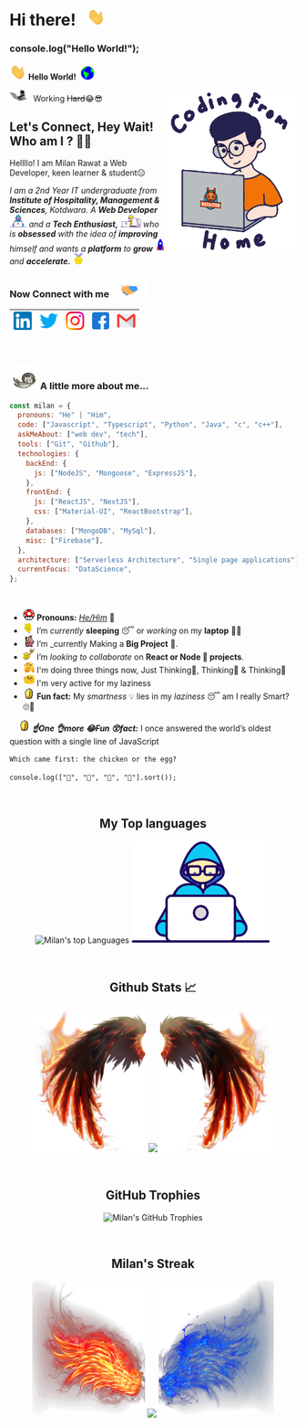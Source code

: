 # Hi there! &nbsp; <img src="https://github.com/milan-rawat/milan-rawat/blob/master/Assets/Hi.gif" width="32px">

### console.log("Hello World!");

<img src="https://github.com/milan-rawat/milan-rawat/blob/master/Assets/Hi.gif" width="29px"> **Hello World!** &nbsp;<img src="https://github.com/milan-rawat/milan-rawat/blob/master/Assets/Earth.gif" width="24px">

<img align='right' src="https://github.com/milan-rawat/milan-rawat/blob/master/Assets/Coding.gif" width="230">
<p><img src="https://github.com/milan-rawat/milan-rawat/blob/master/Assets/giphy.gif" width="30">
&nbsp; Working <del>Hard</del>😂😎</p>

## Let's Connect, Hey Wait! Who am I ? 🤨🤔

Hellllo! I am Milan Rawat a Web Developer, keen learner & student😑

<p>
  <em>
    I am a 2nd Year IT undergraduate from <b>Institute of Hospitality, Management & Sciences</b>, Kotdwara.
    A <b>Web Developer</b> <img src="https://github.com/milan-rawat/milan-rawat/blob/master/Assets/Developer.gif" width="30px"> and a <b>Tech Enthusiast,</b>&nbsp;<img src="https://github.com/milan-rawat/milan-rawat/blob/master/Assets/Developing.gif" width="36px">  who is <b>obsessed</b>
    with the idea of <b>improving</b> himself and wants a <b>platform</b> to 
    <b>grow</b> <img src="https://github.com/milan-rawat/milan-rawat/blob/master/Assets/Rocket.gif" width="18px">and 
    <b>accelerate.</b> <img src="https://github.com/milan-rawat/milan-rawat/blob/master/Assets/Medal.gif" width="20px">
  </em>  
</p>

### Now Connect with me<img src="https://github.com/milan-rawat/milan-rawat/blob/master/Assets/Handshake.gif" height="32px">

| [<img src="https://github.com/milan-rawat/milan-rawat/blob/master/Assets/linkedin.png" alt="Linkedin Logo" width="32">](https://www.linkedin.com/in/milan-rawat) | [<img src="https://github.com/milan-rawat/milan-rawat/blob/master/Assets/Twitter.png" alt="Twitter Logo" width="32">](https://twitter.com/milan8rawat) | [<img src="https://github.com/milan-rawat/milan-rawat/blob/master/Assets/instagram.png" alt="instagram logo" width="32">](https://www.instagram.com/milanrawat086/) | [<img src="https://github.com/milan-rawat/milan-rawat/blob/master/Assets/facebook.png" alt="Facebook Logo" width="30">](https://www.facebook.com/milanrawat086) | [<img src="https://github.com/milan-rawat/milan-rawat/blob/master/Assets/gmail.png" alt="Gmail logo" height="32">](mailto:milanrawat086@gmail.com) |
| :--------------------------------------------------------------------------------------------------------------------------------------------------------------: | :----------------------------------------------------------------------------------------------------------------------------------------------------: | :-----------------------------------------------------------------------------------------------------------------------------------------------------------------: | :-------------------------------------------------------------------------------------------------------------------------------------------------------------: | :------------------------------------------------------------------------------------------------------------------------------------------------: |

<br/>

### <img src="https://github.com/milan-rawat/milan-rawat/blob/master/Assets/Space_cat.gif" width="50"> A little more about me...

```javascript
const milan = {
  pronouns: "He" | "Him",
  code: ["Javascript", "Typescript", "Python", "Java", "c", "c++"],
  askMeAbout: ["web dev", "tech"],
  tools: ["Git", "Github"],
  technologies: {
    backEnd: {
      js: ["NodeJS", "Mongoose", "ExpressJS"],
    },
    frontEnd: {
      js: ["ReactJS", "NextJS"],
      css: ["Material-UI", "ReactBootstrap"],
    },
    databases: ["MongoDB", "MySql"],
    misc: ["Firebase"],
  },
  architecture: ["Serverless Architecture", "Single page applications"],
  currentFocus: "DataScience",
};
```

<br>

- <img alt="GIF" src="https://github.com/milan-rawat/milan-rawat/blob/master/Assets/powerup.gif" width="20vw" /> **Pronouns:** [_He/Him_](https://pronoun.is/he) 🧔
- <img alt="GIF" src="https://github.com/milan-rawat/milan-rawat/blob/master/Assets/Wave.gif" width="20vw" /> I’m _currently_ **sleeping** 😴 or _working_ on my **laptop** 👨‍💻
- <img alt="GIF" src="https://github.com/milan-rawat/milan-rawat/blob/master/Assets/gandalf_parrot.gif" width="20vw" /> I’m \_currently Making a **Big Project** 💪.
- <img alt="GIF" src="https://github.com/milan-rawat/milan-rawat/blob/master/Assets/headbang.gif" width="20vw" /> I’m _looking to collaborate_ on **React or Node 🐍 projects**.
- <img alt="GIF" src="https://github.com/milan-rawat/milan-rawat/blob/master/Assets/hmm.gif" width="20vw" />
  I'm doing three things now, Just Thinking🤔, Thinking🤔 & Thinking🤔
- <img alt="GIF" src="https://github.com/milan-rawat/milan-rawat/blob/master/Assets/happy.gif" width="20vw" /> I'm very active for my laziness
- <img alt="GIF" src="https://github.com/milan-rawat/milan-rawat/blob/master/Assets/coin.gif" width="20vw" /> **Fun fact:** My _smartness_ 💡 lies in my _laziness_ 😴 am I really Smart? 🙄🤨

&nbsp; &nbsp; <img alt="GIF" src="https://github.com/milan-rawat/milan-rawat/blob/master/Assets/coin.gif" width="20vw" /> **_☝One 👌more 😂Fun 😲fact:_** I once answered the world’s oldest question with a single line of JavaScript

```
Which came first: the chicken or the egg?

console.log(["🥚", "🐣", "🐥", "🐔"].sort());
```

<br />

<h2 align="center">My Top languages</h2>
<p align="center">
<img src="https://github-readme-stats.vercel.app/api/top-langs/?username=Milan-rawat&langs_count=20" alt="Milan's top Languages">
<img src="https://github.com/milan-rawat/milan-rawat/blob/master/Assets/Developer.gif" alt="GIF" />
</p>

<br />
  
<h2 align="center">Github Stats 📈</h2>
<p align="center" >
  <img height="250" src="https://github.com/milan-rawat/milan-rawat/blob/master/Assets/wing-fire-left.png" />
    <img src="https://newgithub-readme-stats.vercel.app/api?username=Milan-rawat&show_icons=true&count_private=true&theme=blue-green">
  <img height="250" src="https://github.com/milan-rawat/milan-rawat/blob/master/Assets/wing-fire-right.png" />
</p>
  
<br />
  
<h2 align="center">GitHub Trophies</h2>
<p align="center">
   <img src="https://github-profile-trophy.vercel.app/?username=Milan-rawat&theme=radical&column=7&row=2&margin-h=25&margin-w=5" alt="Milan's GitHub Trophies" />
</p>

<br />

<h2 align="center">Milan's Streak</h2>
<p align="center" >
  <img height="235" src="https://github.com/milan-rawat/milan-rawat/blob/master/Assets/wing-two-colored-left.png" />
    <img align="center" src="https://github-readme-streak-stats.herokuapp.com/?user=milan-rawat&count_private=true&theme=neon-dark">
  <img height="235" src="https://github.com/milan-rawat/milan-rawat/blob/master/Assets/wing-two-colored-right.png" />
</p>

<br />

<!-- <h2 align="center">Analytics</h2>
<p align="center" >
<img src="https://activity-graph.herokuapp.com/graph?username=Milan-rawat&show_icons=true&count_private=true&area=true&&color=333333&line=ABD6DFFF&point=89ABE3FF" />
</p> -->



